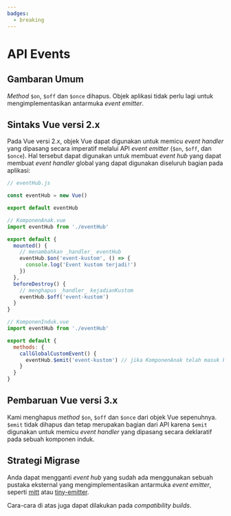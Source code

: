 ```yaml
---
badges:
  - breaking
---
```


# API Events <MigrationBadges :badges="$frontmatter.badges" />

## Gambaran Umum

_Method_ `$on`, `$off` dan `$once` dihapus. Objek aplikasi tidak perlu lagi untuk mengimplementasikan antarmuka _event emitter_. 

## Sintaks Vue versi 2.x

Pada Vue versi 2.x, objek Vue dapat digunakan untuk memicu _event handler_ yang dipasang secara imperatif melalui API _event emitter_ (`$on`, `$off`, dan `$once`). Hal tersebut dapat digunakan untuk membuat _event hub_ yang dapat membuat _event handler_ global yang dapat digunakan diseluruh bagian pada aplikasi:

```js
// eventHub.js

const eventHub = new Vue()

export default eventHub
```

```js
// KomponenAnak.vue
import eventHub from './eventHub'

export default {
  mounted() {
    // menambahkan _handler_ eventHub
    eventHub.$on('event-kustom', () => {
      console.log('Event kustom terjadi!')
    })
  },
  beforeDestroy() {
    // menghapus _handler_ kejadianKustom
    eventHub.$off('event-kustom')
  }
}
```

```js
// KomponenInduk.vue
import eventHub from './eventHub'

export default {
  methods: {
    callGlobalCustomEvent() {
      eventHub.$emit('event-kustom') // jika KomponenAnak telah masuk ke dalam DOM, Anda dapat mlihat sebuah pesan pada console.
    }
  }
}
```

## Pembaruan Vue versi 3.x

Kami menghapus _method_ `$on`, `$off` dan `$once` dari objek Vue sepenuhnya. `$emit` tidak dihapus dan tetap merupakan bagian dari API karena `$emit` digunakan untuk memicu _event handler_ yang dipasang secara deklaratif pada sebuah komponen induk.

## Strategi Migrase

Anda dapat mengganti _event hub_ yang sudah ada menggunakan sebuah pustaka eksternal yang mengimplementasikan antarmuka _event emitter_, seperti [mitt](https://github.com/developit/mitt) atau [tiny-emitter](https://github.com/scottcorgan/tiny-emitter).

Cara-cara di atas juga dapat dilakukan pada _compatibility builds_.
